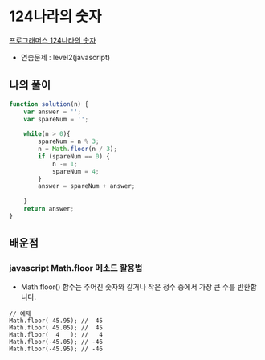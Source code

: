 # 124나라의 숫자
[프로그래머스 124나라의 숫자](https://programmers.co.kr/learn/courses/30/lessons/12899)
* 연습문제 : level2(javascript)

## 나의 풀이
```javascript
function solution(n) {
    var answer = '';
    var spareNum = '';
    
    while(n > 0){
        spareNum = n % 3;
        n = Math.floor(n / 3);
        if (spareNum == 0) {
            n -= 1;
            spareNum = 4;
        }
        answer = spareNum + answer;    
        
    }    
    return answer;
}
```
## 배운점
### javascript Math.floor 메소드 활용법
* Math.floor() 함수는 주어진 숫자와 같거나 작은 정수 중에서 가장 큰 수를 반환합니다.
```
// 예제
Math.floor( 45.95); //  45
Math.floor( 45.05); //  45
Math.floor(  4   ); //   4
Math.floor(-45.05); // -46
Math.floor(-45.95); // -46
```
